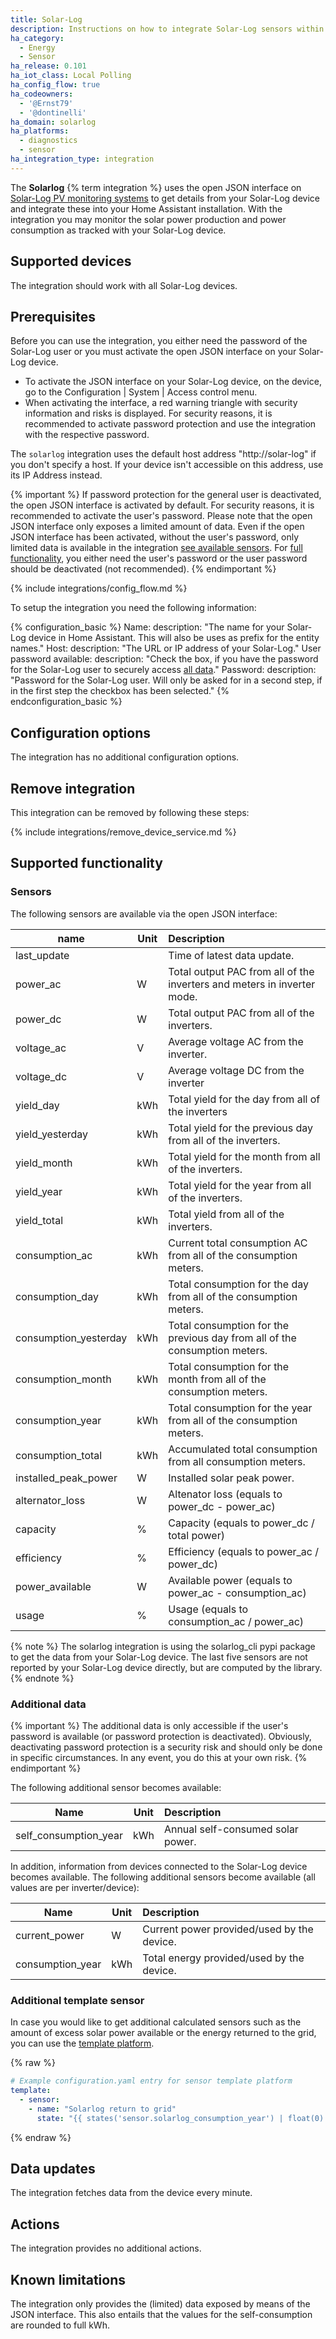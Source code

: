 ```yaml
---
title: Solar-Log
description: Instructions on how to integrate Solar-Log sensors within Home Assistant.
ha_category:
  - Energy
  - Sensor
ha_release: 0.101
ha_iot_class: Local Polling
ha_config_flow: true
ha_codeowners:
  - '@Ernst79'
  - '@dontinelli'
ha_domain: solarlog
ha_platforms:
  - diagnostics
  - sensor
ha_integration_type: integration
---
```


The **Solarlog** {% term integration %} uses the open JSON interface on [Solar-Log PV monitoring systems](https://www.solar-log.com/) to get details from your Solar-Log device and integrate these into your Home Assistant installation. With the integration you may monitor the solar power production and power consumption as tracked with your Solar-Log device.

## Supported devices

The integration should work with all Solar-Log devices.

## Prerequisites

Before you can use the integration, you either need the password of the Solar-Log user or you must activate the open JSON interface on your Solar-Log device. 
- To activate the JSON interface on your Solar-Log device, on the device, go to the Configuration | System | Access control menu.
- When activating the interface, a red warning triangle with security information and risks is displayed. For security reasons, it is recommended to activate password protection and use the integration with the respective password.

The `solarlog` integration uses the default host address "http://solar-log" if you don't specify a host. If your device isn't accessible on this address, use its IP Address instead.

{% important %}
If password protection for the general user is deactivated, the open JSON interface is activated by default. For security reasons, it is recommended to activate the user's password.
Please note that the open JSON interface only exposes a limited amount of data. Even if the open JSON interface has been activated, without the user's password, only limited data is available in the integration [see available sensors](#sensors). For [full functionality](#additional-data), you either need the user's password or the user password should be deactivated (not recommended).
{% endimportant %}

{% include integrations/config_flow.md %}

To setup the integration you need the following information:

{% configuration_basic %}
Name:
  description: "The name for your Solar-Log device in Home Assistant. This will also be uses as prefix for the entity names."
Host:
  description: "The URL or IP address of your Solar-Log."
User password available:
  description: "Check the box, if you have the password for the Solar-Log user to securely access [all data](#additional-data)."
Password:
  description: "Password for the Solar-Log user. Will only be asked for in a second step, if in the first step the checkbox has been selected."
{% endconfiguration_basic %}

## Configuration options

The integration has no additional configuration options.

## Remove integration

This integration can be removed by following these steps:

{% include integrations/remove_device_service.md %}

## Supported functionality
### Sensors

The following sensors are available via the open JSON interface:

| name                  | Unit   | Description   |
|-----------------------|--------|:-------------------------------------------|
| last_update           |        | Time of latest data update.                |
| power_ac              | W      | Total output PAC from all of the inverters and meters in inverter mode. |
| power_dc              | W      | Total output PAC from all of the inverters. |
| voltage_ac            | V      | Average voltage AC from the inverter. |
| voltage_dc            | V      | Average voltage DC from the inverter |
| yield_day             | kWh    | Total yield for the day from all of the inverters |
| yield_yesterday       | kWh    | Total yield for the previous day from all of the inverters. |
| yield_month           | kWh    | Total yield for the month from all of the inverters. |
| yield_year            | kWh    | Total yield for the year from all of the inverters. |
| yield_total           | kWh    | Total yield from all of the inverters. |
| consumption_ac        | kWh    | Current total consumption AC from all of the consumption meters. |
| consumption_day       | kWh    | Total consumption for the day from all of the consumption meters. |
| consumption_yesterday | kWh    | Total consumption for the previous day from all of the consumption meters. |
| consumption_month     | kWh    | Total consumption for the month from all of the consumption meters. |
| consumption_year      | kWh    | Total consumption for the year from all of the consumption meters. |
| consumption_total     | kWh    | Accumulated total consumption from all consumption meters. |
| installed_peak_power  | W      | Installed solar peak power. |
| alternator_loss       | W      | Altenator loss (equals to power_dc - power_ac) |
| capacity              | %      | Capacity (equals to power_dc / total power) |
| efficiency            | %      | Efficiency (equals to power_ac / power_dc) |
| power_available       | W      | Available power (equals to power_ac - consumption_ac) | 
| usage                 | %      | Usage (equals to consumption_ac / power_ac) |

{% note %}
The solarlog integration is using the solarlog_cli pypi package to get the data from your Solar-Log device. The last five sensors are not reported by your Solar-Log device directly, but are computed by the library.
{% endnote %}

### Additional data

{% important %}
The additional data is only accessible if the user's password is available (or password protection is deactivated). Obviously, deactivating password protection is a security risk and should only be done in specific circumstances. In any event, you do this at your own risk.
{% endimportant %}

The following additional sensor becomes available:

| Name                  | Unit   | Description   |
|-----------------------|--------|:-------------------------------------------|
| self_consumption_year | kWh    | Annual self-consumed solar power.          |

In addition, information from devices connected to the Solar-Log device becomes available. The following additional sensors become available (all values are per inverter/device):

| Name                  | Unit   | Description   |
|-----------------------|--------|:-------------------------------------------|
| current_power         | W      | Current power provided/used by the device. |
| consumption_year      | kWh    | Total energy provided/used by the device.  |

### Additional template sensor

In case you would like to get additional calculated sensors such as the amount of excess solar power available or the energy returned to the grid, you can use the [template platform](/integrations/template/).

{% raw %}

```yaml
# Example configuration.yaml entry for sensor template platform
template:
  - sensor:
    - name: "Solarlog return to grid"
      state: "{{ states('sensor.solarlog_consumption_year') | float(0) - states('sensor.self_consumption_year') | float(0) }}"
```

{% endraw %}

## Data updates

The integration fetches data from the device every minute.

## Actions

The integration provides no additional actions.

## Known limitations

The integration only provides the (limited) data exposed by means of the JSON interface. This also entails that the values for the self-consumption are rounded to full kWh.
